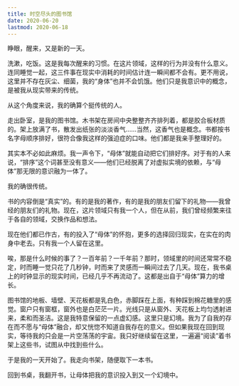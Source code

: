 ```yaml
---
title: 时空尽头的图书馆
date: 2020-06-20
lastmod: 2020-06-18
---
```


睁眼，醒来，又是新的一天。

洗漱，吃饭。这是我每次醒来的习惯。在这片领域，这样的行为并没有什么意义。连同睡觉一起，这三件事在现实中消耗的时间估计连一瞬间都不会有。更不用说，这里并不存在灰尘、细菌，我的“身体”也并不会饥饿。他们只是我意识中的概念，是被我从现实带来的传统。

从这个角度来说，我的确算个挺传统的人。

<!-- more -->

走出卧室，是我的图书馆。木书架在房间中央整整齐齐排列着，都是胶合板材质的。架上放满了书，散发出纸张的淡淡香气……当然，这香气也是概念。书都按书名字母顺序排好，很符合像我这样的强迫症的口味。他们都是我亲手整理好的。

其实本不必如此麻烦。我一声令下，“母体”就能自动把它们排好序。对于有的人来说，“排序”这个词甚至没有意义——他们已经脱离了对虚拟实境的依赖，与“母体”那无限的意识融为一体了。

我的确很传统。

书的内容倒是“真实”的。有的是我的著作，有的是我的朋友们留下的礼物——我曾经的朋友们的礼物。现在，这片领域只有我一个人，但在从前，我们曾经频繁来往于各自的领域，交换作品和想法。

现在他们都已作古，有的投入了“母体”的怀抱，更多的选择回归现实，在实在的肉身中老去。只有我一个人留在这里。

唉，那是什么时候的事了？一百年前？一千年前？那时，领域里的时间还常常不稳定，时而睡一觉只花了几秒钟，时而来了灵感而一瞬间过去了几天。现在，我书桌上的时钟显示的现实时间，已经几乎不再流动了。这都是出自于“母体”算力的增长。

图书馆的地板、墙壁、天花板都是乳白色，赤脚踩在上面，有种踩到棉花糖里的感觉。窗户只有窗框，窗外也是白茫茫一片。光线只是从窗外、天花板上均匀透射进来，柔和而圣洁。这是我特意保留的一点虚幻感。这里只是幻境。我为了自我的存在而不愿与“母体”融合，却又恍惚不知道自我存在的意义。但如果我现在回到现实，等待我的只会是一片空荡荡的宇宙。我只好继续留在这里，一遍遍“阅读”着书架上这些书，试图从中找到些什么。

于是我的一天开始了。我走向书架，随便取下一本书。

回到书桌，我翻开书，让母体把我的意识投入到又一个幻境中。
